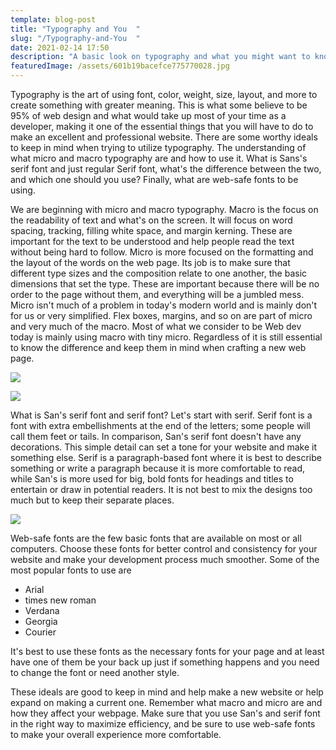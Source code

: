 ```yaml
---
template: blog-post
title: "Typography and You  "
slug: "/Typography-and-You  "
date: 2021-02-14 17:50
description: "A basic look on typography and what you might want to know "
featuredImage: /assets/601b19bacefce775770028.jpg
---
```

<!--StartFragment-->

Typography is the art of using font, color, weight, size, layout, and more to create something with greater meaning. This is what some believe to be 95% of web design and what would take up most of your time as a developer, making it one of the essential things that you will have to do to make an excellent and professional website. There are some worthy ideals to keep in mind when trying to utilize typography. The understanding of what micro and macro typography are and how to use it. What is Sans's serif font and just regular Serif font, what's the difference between the two, and which one should you use? Finally, what are web-safe fonts to be using. 

We are beginning with micro and macro typography. Macro is the focus on the readability of text and what's on the screen. It will focus on word spacing, tracking, filling white space, and margin kerning. These are important for the text to be understood and help people read the text without being hard to follow. Micro is more focused on the formatting and the layout of the words on the web page. Its job is to make sure that different type sizes and the composition relate to one another, the basic dimensions that set the type. These are important because there will be no order to the page without them, and everything will be a jumbled mess. Micro isn't much of a problem in today's modern world and is mainly don't for us or very simplified. Flex boxes, margins, and so on are part of micro and very much of the macro. Most of what we consider to be Web dev today is mainly using macro with tiny micro. Regardless of it is still essential to know the difference and keep them in mind when crafting a new web page. 

![](/assets/20-14_add_sans_serif_font.png)

![](/assets/20-13_add_serif_font.png)

What is San's serif font and serif font? Let's start with serif. Serif font is a font with extra embellishments at the end of the letters; some people will call them feet or tails. In comparison, San's serif font doesn't have any decorations. This simple detail can set a tone for your website and make it something else. Serif is a paragraph-based font where it is best to describe something or write a paragraph because it is more comfortable to read, while San's is more used for big, bold fonts for headings and titles to entertain or draw in potential readers. It is not best to mix the designs too much but to keep their separate places. 

![](/assets/20-03_websafe.jpg)

Web-safe fonts are the few basic fonts that are available on most or all computers. Choose these fonts for better control and consistency for your website and make your development process much smoother. Some of the most popular fonts to use are 

* Arial 
* times new roman 
* Verdana 
* Georgia 
* Courier 

It's best to use these fonts as the necessary fonts for your page and at least have one of them be your back up just if something happens and you need to change the font or need another style. 

These ideals are good to keep in mind and help make a new website or help expand on making a current one. Remember what macro and micro are and how they affect your webpage. Make sure that you use San's and serif font in the right way to maximize efficiency, and be sure to use web-safe fonts to make your overall experience more comfortable. 

<!--EndFragment-->